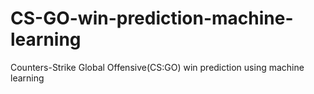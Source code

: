 # CS-GO-win-prediction-machine-learning
Counters-Strike Global Offensive(CS:GO) win prediction using machine learning
